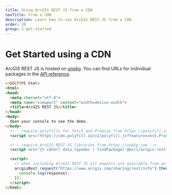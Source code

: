 ```yaml
---
title: Using ArcGIS REST JS from a CDN
navTitle: From a CDN
description: Learn how to use ArcGIS REST JS from a CDN.
order: 20
group: 1-get-started
---
```


# Get Started using a CDN

ArcGIS REST JS is hosted on [unpkg](https://unpkg.com/). You can find URLs for individual packages in the [API reference](../../api).

```html
<!DOCTYPE html>
<html>
<head>
  <meta charset="utf-8">
  <meta name="viewport" content="width=device-width">
  <title>ArcGIS REST JS</title>
</head>
<body>
  Open your console to see the demo.
</body>
  <!-- require polyfills for fetch and Promise from https://polyfill.io -->
  <script src="https://cdn.polyfill.io/v2/polyfill.js?features=es5,Promise,fetch"></script>

  <!-- require ArcGIS REST JS libraries from https://unpkg.com -->
  <script src="{% cdnUrl data.typedoc | findPackage('@esri/arcgis-rest-request') %}.js"></script>

  <script>
    // when including ArcGIS REST JS all exports are available from an arcgisRest global
    arcgisRest.request("https://www.arcgis.com/sharing/rest/info").then(response => {
      console.log(response);
    });
  </script>
</html>